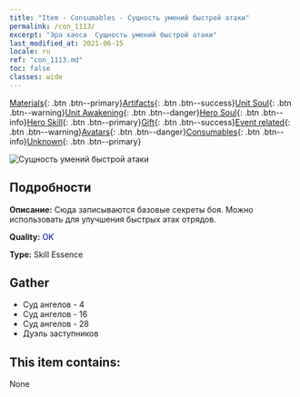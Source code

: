 ```yaml
---
title: "Item - Consumables - Сущность умений быстрой атаки"
permalink: /con_1113/
excerpt: "Эра хаоса  Сущность умений быстрой атаки"
last_modified_at: 2021-06-15
locale: ru
ref: "con_1113.md"
toc: false
classes: wide
---
```

 [Materials](/ItemsRU/){: .btn .btn--primary}[Artifacts](/ItemsRU/Artifacts/){: .btn .btn--success}[Unit Soul](/ItemsRU/UnitSoul/){: .btn .btn--warning}[Unit Awakening](/ItemsRU/UnitAwakening/){: .btn .btn--danger}[Hero Soul](/ItemsRU/HeroSoul/){: .btn .btn--info}[Hero Skill](/ItemsRU/HeroSkill/){: .btn .btn--primary}[Gift](/ItemsRU/Gift/){: .btn .btn--success}[Event related](/ItemsRU/Events/){: .btn .btn--warning}[Avatars](/ItemsRU/Avatars/){: .btn .btn--danger}[Consumables](/ItemsRU/Consumables/){: .btn .btn--info}[Unknown](/ItemsRU/Unknown/){: .btn .btn--primary}

 ![Сущность умений быстрой атаки](/images/t/i_7004.png)

## Подробности
 **Описание:** Сюда записываются базовые секреты боя. Можно использовать для улучшения быстрых атак отрядов.

 **Quality:** <span style="color: #0000CD">OK</span>

 **Type:** Skill Essence

## Gather

*    Суд ангелов - 4 
*    Суд ангелов - 16 
*    Суд ангелов - 28 
*    Дуэль заступников 

## This item contains:

  None

